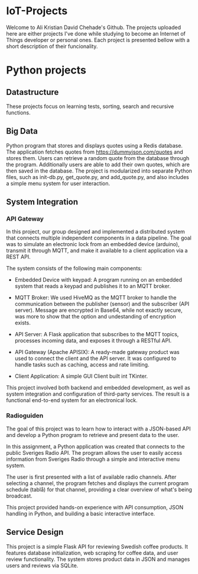 # IoT-Projects

Welcome to Ali Kristian David Chehade's Github. The projects uploaded here are either projects I've done while studying to become an Internet of Things developer or personal ones. Each project is presented bellow with a short description of their funcionality.


# Python projects

## Datastructure
These projects focus on learning tests, sorting, search and recursive functions.



## Big Data

Python program that stores and displays quotes using a Redis database. The application fetches quotes from https://dummyjson.com/quotes and stores them. Users can retrieve a random quote from the database through the program. Additionally users are able to add their own quotes, which are then saved in the database. The project is modularized into separate Python files, such as init-db.py, get_quote.py, and add_quote.py, and also includes a simple menu system for user interaction.



## System Integration
### API Gateway

In this project, our group designed and implemented a distributed system that connects multiple independent components in a data pipeline. The goal was to simulate an electronic lock from an embedded device (arduino), transmit it through MQTT, and make it available to a client application via a REST API.

The system consists of the following main components:

* Embedded Device with keypad: A program running on an embedded system that reads a keypad and publishes it to an MQTT broker.

* MQTT Broker: We used HiveMQ as the MQTT broker to handle the communication between the publisher (sensor) and the subscriber (API server). Message are encrypted in Base64, while not exactly secure, was more to show that the option and undestanding of encryption exists.

* API Server: A Flask application that subscribes to the MQTT topics, processes incoming data, and exposes it through a RESTful API.

* API Gateway (Apache APISIX): A ready-made gateway product was used to connect the client and the API server. It was configured to handle tasks such as caching, access and rate limiting.

* Client Application: A simple GUI Client built int TKinter.

This project involved both backend and embedded development, as well as system integration and configuration of third-party services. The result is a functional end-to-end system for an electronical lock.


### Radioguiden

The goal of this project was to learn how to interact with a JSON-based API and develop a Python program to retrieve and present data to the user.

In this assignment, a Python application was created that connects to the public Sveriges Radio API. The program allows the user to easily access information from Sveriges Radio through a simple and interactive menu system.

The user is first presented with a list of available radio channels. After selecting a channel, the program fetches and displays the current program schedule (tablå) for that channel, providing a clear overview of what's being broadcast.

This project provided hands-on experience with API consumption, JSON handling in Python, and building a basic interactive interface.



## Service Design

This project is a simple Flask API for reviewing Swedish coffee products. It features database initialization, web scraping for coffee data, and user review functionality. The system stores product data in JSON and manages users and reviews via SQLite.



